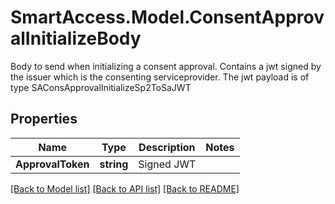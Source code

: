 # SmartAccess.Model.ConsentApprovalInitializeBody
Body to send when initializing a consent approval. Contains a jwt signed by the issuer which is the consenting serviceprovider. The jwt payload is of type SAConsApprovalInitializeSp2ToSaJWT

## Properties

Name | Type | Description | Notes
------------ | ------------- | ------------- | -------------
**ApprovalToken** | **string** | Signed JWT | 

[[Back to Model list]](../README.md#documentation-for-models) [[Back to API list]](../README.md#documentation-for-api-endpoints) [[Back to README]](../README.md)

